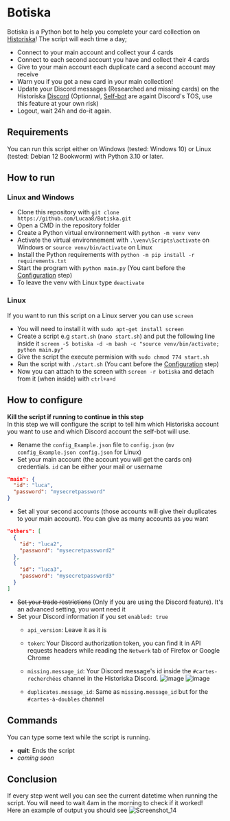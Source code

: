 # Botiska
Botiska is a Python bot to help you complete your card collection on [Historiska](https://historiska.ch/)!
The script will each time a day;
- Connect to your main account and collect your 4 cards
- Connect to each second account you have and collect their 4 cards
- Give to your main account each duplicate card a second account may receive
- Warn you if you got a new card in your main collection!
- Update your Discord messages (Researched and missing cards) on the Historiska [Discord](https://discord.gg/Q8jtnYv9dE) (Optionnal, [Self-bot](https://support.discord.com/hc/en-us/articles/115002192352-Automated-user-accounts-self-bots-) are againt Discord's TOS, use this feature at your own risk)
- Logout, wait 24h and do-it again.

## Requirements
You can run this script either on Windows (tested: Windows 10) or Linux (tested: Debian 12 Bookworm) with Python 3.10 or later.

## How to run
### Linux and Windows
- Clone this repository with `git clone https://github.com/Lucaa8/Botiska.git`
- Open a CMD in the repository folder
- Create a Python virtual environnement with `python -m venv venv`
- Activate the virtual environnement with `.\venv\Scripts\activate` on Windows or `source venv/bin/activate` on Linux
- Install the Python requirements with `python -m pip install -r requirements.txt`
- Start the program with `python main.py` (You cant before the [Configuration](#how-to-configure) step)
- To leave the venv with Linux type `deactivate`

### Linux
If you want to run this script on a Linux server you can use `screen`
- You will need to install it with `sudo apt-get install screen`
- Create a script e.g `start.sh` (`nano start.sh`) and put the following line inside it `screen -S botiska -d -m bash -c "source venv/bin/activate; python main.py"`
- Give the script the execute permision with `sudo chmod 774 start.sh`
- Run the script with `./start.sh` (You cant before the [Configuration](#how-to-configure) step)
- Now you can attach to the screen with `screen -r botiska` and detach from it (when inside) with `ctrl+a+d`

## How to configure
**Kill the script if running to continue in this step** \
In this step we will configure the script to tell him which Historiska account you want to use and which Discord account the self-bot will use.
- Rename the `config_Example.json` file to `config.json` (`mv config_Example.json config.json` for Linux)
- Set your main account (the account you will get the cards on) credentials. `id` can be either your mail or username
```json
"main": {
  "id": "luca",
  "password": "mysecretpassword"
}
```
- Set all your second accounts (those accounts will give their duplicates to your main account). You can give as many accounts as you want
```json
"others": [
  {
    "id": "luca2",
    "password": "mysecretpassword2"
  },
  {
    "id": "luca3",
    "password": "mysecretpassword3"
  }
]
```
- ~~Set your trade restrictions~~ (Only if you are using the Discord feature). It's an advanced setting, you wont need it
- Set your Discord information if you set `enabled: true`
  - `api_version`: Leave it as it is
  - `token`: Your Discord authorization token, you can find it in API requests headers while reading the `Network` tab of Firefox or Google Chrome
  - `missing.message_id`: Your Discord message's id inside the `#cartes-recherchées` channel in the Historiska Discord.
  ![image](https://github.com/Lucaa8/Botiska/assets/47627900/d718754d-66f1-456f-baf4-0ad9847df2fb)
  ![image](https://github.com/Lucaa8/Botiska/assets/47627900/9e625968-064b-4746-b3e0-c03328a3b712)

  - `duplicates.message_id`: Same as `missing.message_id` but for the `#cartes-à-doubles` channel

## Commands
You can type some text while the script is running.
- **quit**: Ends the script
- *coming soon*

## Conclusion
If every step went well you can see the current datetime when running the script. You will need to wait 4am in the morning to check if it worked! \
Here an example of output you should see 
![Screenshot_14](https://github.com/Lucaa8/Botiska/assets/47627900/17b1ee1c-7a20-4b5b-ad36-b7ce95c37637)
